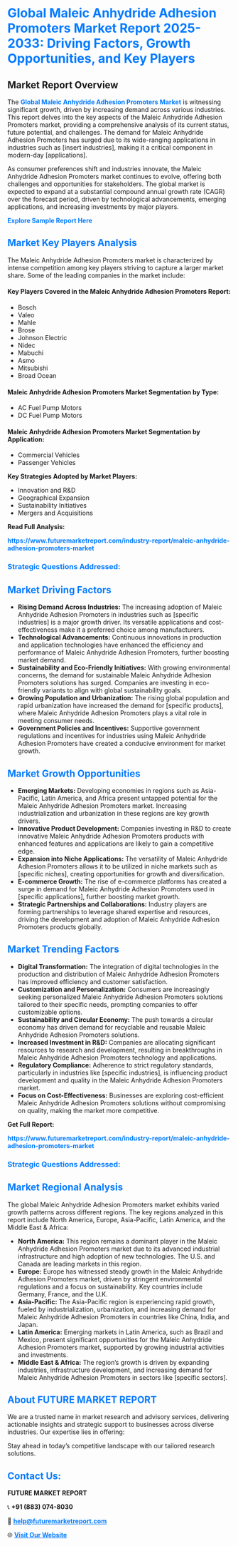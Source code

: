 <h1 style="color: #007BFF;">Global Maleic Anhydride Adhesion Promoters Market Report 2025-2033: Driving Factors, Growth Opportunities, and Key Players</h1>

<section id="overview">
<h2>Market Report Overview</h2>
<p>The <a href="https://www.futuremarketreport.com/industry-report/maleic-anhydride-adhesion-promoters-market" style="color: #007BFF; text-decoration: none;"><strong>Global Maleic Anhydride Adhesion Promoters Market</strong></a> is witnessing significant growth, driven by increasing demand across various industries. This report delves into the key aspects of the Maleic Anhydride Adhesion Promoters market, providing a comprehensive analysis of its current status, future potential, and challenges. The demand for Maleic Anhydride Adhesion Promoters has surged due to its wide-ranging applications in industries such as [insert industries], making it a critical component in modern-day [applications].</p>
<p>As consumer preferences shift and industries innovate, the Maleic Anhydride Adhesion Promoters market continues to evolve, offering both challenges and opportunities for stakeholders. The global market is expected to expand at a substantial compound annual growth rate (CAGR) over the forecast period, driven by technological advancements, emerging applications, and increasing investments by major players.</p>
</section>

<section id="overview">
<p><a href="https://www.futuremarketreport.com/request-sample/reportId=32637" style="color: #007BFF; text-decoration: none;"><strong>Explore Sample Report Here</strong></a></p>
</section>

<section id="key-players">
<h2 style="color: #007BFF;">Market Key Players Analysis</h2>
<p>The Maleic Anhydride Adhesion Promoters market is characterized by intense competition among key players striving to capture a larger market share. Some of the leading companies in the market include:</p>
<h4>Key Players Covered in the Maleic Anhydride Adhesion Promoters Report:</h4>
<ul><li>Bosch</li><li>Valeo</li><li>Mahle</li><li>Brose</li><li>Johnson Electric</li><li>Nidec</li><li>Mabuchi</li><li>Asmo</li><li>Mitsubishi</li><li>Broad Ocean</li></ul>
<h4>Maleic Anhydride Adhesion Promoters Market Segmentation by Type:</h4>
<ul><li>AC Fuel Pump Motors</li><li>DC Fuel Pump Motors</li></ul>

<h4>Maleic Anhydride Adhesion Promoters Market Segmentation by Application:</h4>
<ul><li>Commercial Vehicles</li><li>Passenger Vehicles</li></ul>
<p><strong>Key Strategies Adopted by Market Players:</strong></p>
<ul>
<li>Innovation and R&D</li>
<li>Geographical Expansion</li>
<li>Sustainability Initiatives</li>
<li>Mergers and Acquisitions</li>
</ul>
</section>

<section>
<p><strong>Read Full Analysis: </strong></p><a href="https://www.futuremarketreport.com/industry-report/maleic-anhydride-adhesion-promoters-market" style="color: #007BFF; text-decoration: none;"><strong>https://www.futuremarketreport.com/industry-report/maleic-anhydride-adhesion-promoters-market</strong></a>
<h3 style="color: #007BFF;">Strategic Questions Addressed:</h3>
</section>

<section id="driving-factors">
<h2 style="color: #007BFF;">Market Driving Factors</h2>
<ul>
<li><strong>Rising Demand Across Industries:</strong> The increasing adoption of Maleic Anhydride Adhesion Promoters in industries such as [specific industries] is a major growth driver. Its versatile applications and cost-effectiveness make it a preferred choice among manufacturers.</li>
<li><strong>Technological Advancements:</strong> Continuous innovations in production and application technologies have enhanced the efficiency and performance of Maleic Anhydride Adhesion Promoters, further boosting market demand.</li>
<li><strong>Sustainability and Eco-Friendly Initiatives:</strong> With growing environmental concerns, the demand for sustainable Maleic Anhydride Adhesion Promoters solutions has surged. Companies are investing in eco-friendly variants to align with global sustainability goals.</li>
<li><strong>Growing Population and Urbanization:</strong> The rising global population and rapid urbanization have increased the demand for [specific products], where Maleic Anhydride Adhesion Promoters plays a vital role in meeting consumer needs.</li>
<li><strong>Government Policies and Incentives:</strong> Supportive government regulations and incentives for industries using Maleic Anhydride Adhesion Promoters have created a conducive environment for market growth.</li>
</ul>
</section>

<section id="growth-opportunities">
<h2 style="color: #007BFF;">Market Growth Opportunities</h2>
<ul>
<li><strong>Emerging Markets:</strong> Developing economies in regions such as Asia-Pacific, Latin America, and Africa present untapped potential for the Maleic Anhydride Adhesion Promoters market. Increasing industrialization and urbanization in these regions are key growth drivers.</li>
<li><strong>Innovative Product Development:</strong> Companies investing in R&D to create innovative Maleic Anhydride Adhesion Promoters products with enhanced features and applications are likely to gain a competitive edge.</li>
<li><strong>Expansion into Niche Applications:</strong> The versatility of Maleic Anhydride Adhesion Promoters allows it to be utilized in niche markets such as [specific niches], creating opportunities for growth and diversification.</li>
<li><strong>E-commerce Growth:</strong> The rise of e-commerce platforms has created a surge in demand for Maleic Anhydride Adhesion Promoters used in [specific applications], further boosting market growth.</li>
<li><strong>Strategic Partnerships and Collaborations:</strong> Industry players are forming partnerships to leverage shared expertise and resources, driving the development and adoption of Maleic Anhydride Adhesion Promoters products globally.</li>
</ul>
</section>

<section id="trending-factors">
<h2 style="color: #007BFF;">Market Trending Factors</h2>
<ul>
<li><strong>Digital Transformation:</strong> The integration of digital technologies in the production and distribution of Maleic Anhydride Adhesion Promoters has improved efficiency and customer satisfaction.</li>
<li><strong>Customization and Personalization:</strong> Consumers are increasingly seeking personalized Maleic Anhydride Adhesion Promoters solutions tailored to their specific needs, prompting companies to offer customizable options.</li>
<li><strong>Sustainability and Circular Economy:</strong> The push towards a circular economy has driven demand for recyclable and reusable Maleic Anhydride Adhesion Promoters solutions.</li>
<li><strong>Increased Investment in R&D:</strong> Companies are allocating significant resources to research and development, resulting in breakthroughs in Maleic Anhydride Adhesion Promoters technology and applications.</li>
<li><strong>Regulatory Compliance:</strong> Adherence to strict regulatory standards, particularly in industries like [specific industries], is influencing product development and quality in the Maleic Anhydride Adhesion Promoters market.</li>
<li><strong>Focus on Cost-Effectiveness:</strong> Businesses are exploring cost-efficient Maleic Anhydride Adhesion Promoters solutions without compromising on quality, making the market more competitive.</li>
</ul>
</section>

<section>
<p><strong>Get Full Report: </strong></p><a href="https://www.futuremarketreport.com/industry-report/maleic-anhydride-adhesion-promoters-market" style="color: #007BFF; text-decoration: none;"><strong>https://www.futuremarketreport.com/industry-report/maleic-anhydride-adhesion-promoters-market</strong></a>
<h3 style="color: #007BFF;">Strategic Questions Addressed:</h3>
</section>


<section id="regional-analysis">
<h2 style="color: #007BFF;">Market Regional Analysis</h2>
<p>The global Maleic Anhydride Adhesion Promoters market exhibits varied growth patterns across different regions. The key regions analyzed in this report include North America, Europe, Asia-Pacific, Latin America, and the Middle East & Africa:</p>
<ul>
<li><strong>North America:</strong> This region remains a dominant player in the Maleic Anhydride Adhesion Promoters market due to its advanced industrial infrastructure and high adoption of new technologies. The U.S. and Canada are leading markets in this region.</li>
<li><strong>Europe:</strong> Europe has witnessed steady growth in the Maleic Anhydride Adhesion Promoters market, driven by stringent environmental regulations and a focus on sustainability. Key countries include Germany, France, and the U.K.</li>
<li><strong>Asia-Pacific:</strong> The Asia-Pacific region is experiencing rapid growth, fueled by industrialization, urbanization, and increasing demand for Maleic Anhydride Adhesion Promoters in countries like China, India, and Japan.</li>
<li><strong>Latin America:</strong> Emerging markets in Latin America, such as Brazil and Mexico, present significant opportunities for the Maleic Anhydride Adhesion Promoters market, supported by growing industrial activities and investments.</li>
<li><strong>Middle East & Africa:</strong> The region’s growth is driven by expanding industries, infrastructure development, and increasing demand for Maleic Anhydride Adhesion Promoters in sectors like [specific sectors].</li>
</ul>
</section>

<footer>
<h2 style="color: #007BFF;">About FUTURE MARKET REPORT</h2>
<p>We are a trusted name in market research and advisory services, delivering actionable insights and strategic support to businesses across diverse industries. Our expertise lies in offering:</p>

<p>Stay ahead in today’s competitive landscape with our tailored research solutions.</p>

<h2 style="color: #007BFF;">Contact Us:</h2>
<p><strong>FUTURE MARKET REPORT</strong></p>
<p>📞 <strong>+91 (883) 074-8030</strong></p>
<p>📧 <strong><a href="mailto:help@futuremarketreport.com" style="color: #007BFF;">help@futuremarketreport.com</a></strong></p>
<p>🌐 <strong><a href="https://www.futuremarketreport.com/" style="color: #007BFF;">Visit Our Website</a></strong></p>
</footer>